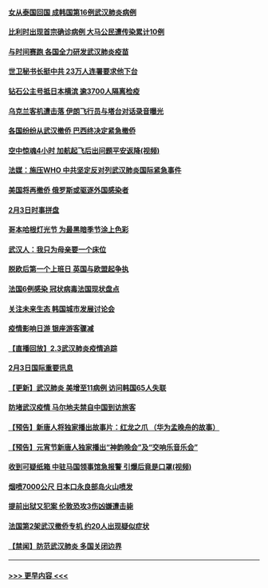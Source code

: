 #### [女从泰国回国 成韩国第16例武汉肺炎病例](../pages/prog202/a102768669.md?t=02041811) 
#### [比利时出现首宗确诊病例 大马公民遭传染累计10例](../pages/prog202/a102768824.md?t=02041811) 
#### [与时间赛跑 各国全力研发武汉肺炎疫苗](../pages/prog202/a102768738.md?t=02041811) 
#### [世卫秘书长挺中共 23万人连署要求他下台](../pages/prog202/a102768717.md?t=02041811) 
#### [钻石公主号抵日本横滨 逾3700人隔离检疫](../pages/prog202/a102768714.md?t=02041811) 
#### [乌克兰客机遭击落 伊朗飞行员与塔台对话录音曝光](../pages/prog202/a102768645.md?t=02041811) 
#### [各国纷纷从武汉撤侨 巴西终决定紧急撤侨](../pages/prog202/a102768630.md?t=02041811) 
#### [空中惊魂4小时 加航起飞后出问题平安返降(视频)](../pages/prog202/a102768601.md?t=02041811) 
#### [法媒：施压WHO 中共坚定反对列武汉肺炎国际紧急事件](../pages/prog202/a102768584.md?t=02041811) 
#### [美国将再撤侨 俄罗斯或驱逐外国感染者](../pages/prog202/a102768247.md?t=02041811) 
#### [2月3日时事拼盘](../pages/prog202/a102768402.md?t=02041811) 
#### [哥本哈根灯光节 为最黑暗季节涂上色彩](../pages/prog202/a102768369.md?t=02041811) 
#### [武汉人：我只为母亲要一个床位](../pages/prog202/a102768250.md?t=02041811) 
#### [脱欧后第一个上班日 英国与欧盟起争执](../pages/prog202/a102768252.md?t=02041811) 
#### [法国6例感染 冠状病毒法国现状盘点](../pages/prog202/a102768157.md?t=02041811) 
#### [关注未来生态 韩国城市发展讨论会](../pages/prog202/a102768153.md?t=02041811) 
#### [疫情影响日游 银座游客骤减](../pages/prog202/a102768160.md?t=02041811) 
#### [【直播回放】2.3武汉肺炎疫情追踪](../pages/prog202/a102768128.md?t=02041811) 
#### [2月3日国际重要讯息](../pages/prog202/a102767896.md?t=02041811) 
#### [【更新】武汉肺炎 美增至11病例 访问韩国65人失联](../pages/prog202/a102758911.md?t=02041811) 
#### [防堵武汉疫情 马尔地夫禁自中国到访旅客](../pages/prog202/a102767847.md?t=02041811) 
#### [【预告】新唐人将独家播出故事片：红龙之爪 （华为孟晚舟的故事）](../pages/prog202/a102767728.md?t=02041811) 
#### [【预告】元宵节新唐人独家播出“神韵晚会”及“交响乐音乐会”](../pages/prog202/a102767674.md?t=02041811) 
#### [收到可疑纸箱 中驻马国领事馆急报警 引爆后竟是口罩(视频)](../pages/prog202/a102767695.md?t=02041811) 
#### [烟喷7000公尺 日本口永良部岛火山喷发](../pages/prog202/a102767687.md?t=02041811) 
#### [提前出狱又犯案 伦敦恐攻3伤凶嫌遭击毙](../pages/prog202/a102767635.md?t=02041811) 
#### [法国第2架武汉撤侨专机 约20人出现疑似症状](../pages/prog202/a102767617.md?t=02041811) 
#### [【禁闻】防范武汉肺炎  多国关闭边界](../pages/prog202/a102767542.md?t=02041811) 

----
#### [ >>> 更早内容 <<< ](../indexes/prog202-earlier.md)
